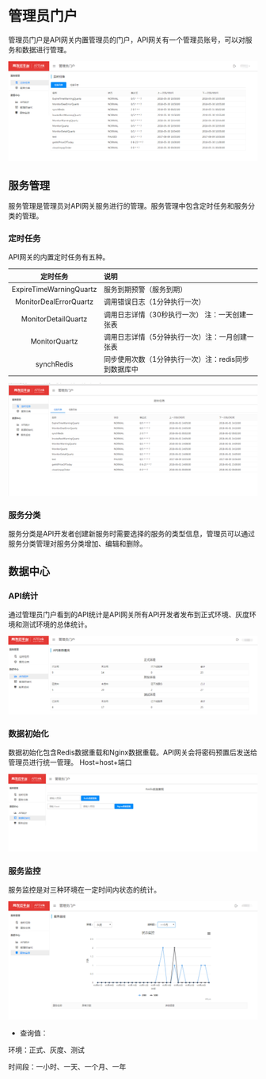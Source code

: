# 管理员门户

管理员门户是API网关内置管理员的门户，API网关有一个管理员账号，可以对服务和数据进行管理。

![管理员门户](images/img4.png)

## 服务管理

服务管理是管理员对API网关服务进行的管理。服务管理中包含定时任务和服务分类的管理。

### 定时任务

API网关的内置定时任务有五种。

| 定时任务 | 说明 |
|:-:|:-|
|ExpireTimeWarningQuartz|服务到期预警（服务到期）|
|MonitorDealErrorQuartz|调用错误日志（1分钟执行一次）|
|MonitorDetailQuartz|调用日志详情（30秒执行一次） 注：一天创建一张表|
|MonitorQuartz|调用日志详情（5分钟执行一次）注：一月创建一张表|
|synchRedis|同步使用次数（1分钟执行一次）注：redis同步到数据库中|

![定时任务列表](images/img4.1.1-1.png)

### 服务分类

服务分类是API开发者创建新服务时需要选择的服务的类型信息，管理员可以通过服务分类管理对服务分类增加、编辑和删除。

## 数据中心

### API统计

通过管理员门户看到的API统计是API网关所有API开发者发布到正式环境、灰度环境和测试环境的总体统计。

![API统计](images/img4.2.1-1.png)

### 数据初始化

数据初始化包含Redis数据重载和Nginx数据重载。API网关会将密码预置后发送给管理员进行统一管理。
Host=host+端口

![数据初始化](images/img4.2.2-1.png)

### 服务监控

服务监控是对三种环境在一定时间内状态的统计。

![服务监控](images/img4.2.3-1.png)

* 查询值：

环境：正式、灰度、测试

时间段：一小时、一天、一个月、一年
